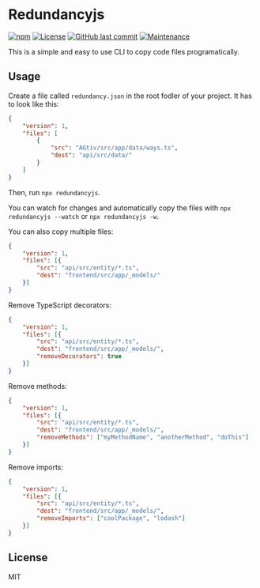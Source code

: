 # Redundancyjs

[![npm](https://img.shields.io/npm/v/redundancyjs)](https://npmjs.com/package/redundancyjs)
[![License](https://img.shields.io/badge/License-MIT-blue)](./LICENSE.md)
[![GitHub last commit](https://img.shields.io/github/last-commit/hrueger/redundancyjs?color=brightgreen)](https://github.com/hrueger/redundancyjs/commits)
[![Maintenance](https://img.shields.io/maintenance/yes/2020)](https://github.com/hrueger/redundancyjs/commits)

This is a simple and easy to use CLI to copy code files programatically.

## Usage
Create a file called `redundancy.json` in the root fodler of your project. It has to look like this:
```json
{
    "version": 1,
    "files": [
        {
            "src": "AGtiv/src/app/data/ways.ts",
            "dest": "api/src/data/"
        }
    ]
}
```
Then, run `npx redundancyjs`.

You can watch for changes and automatically copy the files with `npx redundancyjs --watch` or `npx redundancyjs -w`.

You can also copy multiple files:
```json
{
    "version": 1,
    "files": [{
        "src": "api/src/entity/*.ts",
        "dest": "frontend/src/app/_models/"
    }]
}
```

Remove TypeScript decorators:
```json
{
    "version": 1,
    "files": [{
        "src": "api/src/entity/*.ts",
        "dest": "frontend/src/app/_models/",
        "removeDecorators": true
    }]
}
```

Remove methods:
```json
{
    "version": 1,
    "files": [{
        "src": "api/src/entity/*.ts",
        "dest": "frontend/src/app/_models/",
        "removeMethods": ["myMethodName", "anotherMethod", "doThis"]
    }]
}
```

Remove imports:
```json
{
    "version": 1,
    "files": [{
        "src": "api/src/entity/*.ts",
        "dest": "frontend/src/app/_models/",
        "removeImports": ["coolPackage", "lodash"]
    }]
}
```

## License
MIT
